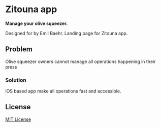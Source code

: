 # Zitouna app
**Manage your olive squeezer.**

Designed for by Emil Baehr. Landing page for Zitouna app.

## Problem
Olive squeezer owners cannot manage all operations happening in their press

### Solution
iOS based app make all operations fast and accessible. 

## License
[MIT License](LICENSE)
